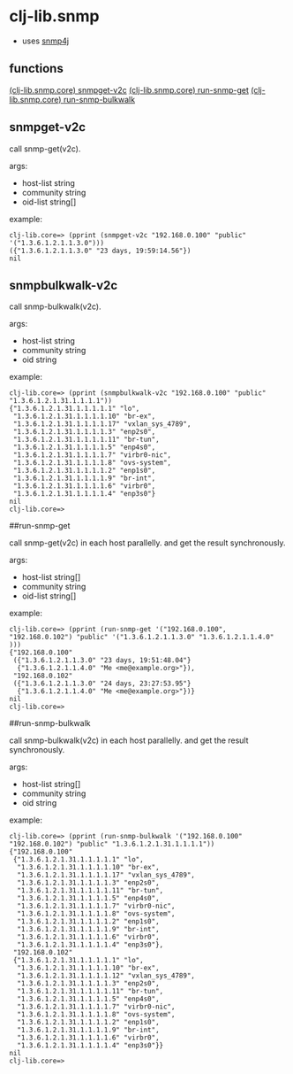 # clj-lib.snmp

- uses [snmp4j](https://www.snmp4j.org/)

## functions

[(clj-lib.snmp.core) snmpget-v2c](#snmpget-v2c)
[(clj-lib.snmp.core) run-snmp-get](#run-snmp-bulkwalk)
[(clj-lib.snmp.core) run-snmp-bulkwalk](#run-snmp-bulkwalk)

## snmpget-v2c

call snmp-get(v2c).

args:

- host-list string
- community string
- oid-list  string[] 

example:

```
clj-lib.core=> (pprint (snmpget-v2c "192.168.0.100" "public" '("1.3.6.1.2.1.1.3.0")))
({"1.3.6.1.2.1.1.3.0" "23 days, 19:59:14.56"})
nil
```

## snmpbulkwalk-v2c

call snmp-bulkwalk(v2c).

args:

- host-list string
- community string
- oid       string

example:

```
clj-lib.core=> (pprint (snmpbulkwalk-v2c "192.168.0.100" "public" "1.3.6.1.2.1.31.1.1.1.1"))
{"1.3.6.1.2.1.31.1.1.1.1.1" "lo",
 "1.3.6.1.2.1.31.1.1.1.1.10" "br-ex",
 "1.3.6.1.2.1.31.1.1.1.1.17" "vxlan_sys_4789",
 "1.3.6.1.2.1.31.1.1.1.1.3" "enp2s0",
 "1.3.6.1.2.1.31.1.1.1.1.11" "br-tun",
 "1.3.6.1.2.1.31.1.1.1.1.5" "enp4s0",
 "1.3.6.1.2.1.31.1.1.1.1.7" "virbr0-nic",
 "1.3.6.1.2.1.31.1.1.1.1.8" "ovs-system",
 "1.3.6.1.2.1.31.1.1.1.1.2" "enp1s0",
 "1.3.6.1.2.1.31.1.1.1.1.9" "br-int",
 "1.3.6.1.2.1.31.1.1.1.1.6" "virbr0",
 "1.3.6.1.2.1.31.1.1.1.1.4" "enp3s0"}
nil
clj-lib.core=>
```

##run-snmp-get

call snmp-get(v2c) in each host parallelly.
and get the result synchronously.

args:

- host-list string[]
- community string
- oid-list  string[] 

example:

```
clj-lib.core=> (pprint (run-snmp-get '("192.168.0.100", "192.168.0.102") "public" '("1.3.6.1.2.1.1.3.0" "1.3.6.1.2.1.1.4.0" )))
{"192.168.0.100"
 ({"1.3.6.1.2.1.1.3.0" "23 days, 19:51:48.04"}
  {"1.3.6.1.2.1.1.4.0" "Me <me@example.org>"}),
 "192.168.0.102"
 ({"1.3.6.1.2.1.1.3.0" "24 days, 23:27:53.95"}
  {"1.3.6.1.2.1.1.4.0" "Me <me@example.org>"})}
nil
clj-lib.core=>
```

##run-snmp-bulkwalk

call snmp-bulkwalk(v2c) in each host parallelly.
and get the result synchronously.

args:

- host-list string[]
- community string
- oid       string 

example:

```
clj-lib.core=> (pprint (run-snmp-bulkwalk '("192.168.0.100" "192.168.0.102") "public" "1.3.6.1.2.1.31.1.1.1.1"))
{"192.168.0.100"
 {"1.3.6.1.2.1.31.1.1.1.1.1" "lo",
  "1.3.6.1.2.1.31.1.1.1.1.10" "br-ex",
  "1.3.6.1.2.1.31.1.1.1.1.17" "vxlan_sys_4789",
  "1.3.6.1.2.1.31.1.1.1.1.3" "enp2s0",
  "1.3.6.1.2.1.31.1.1.1.1.11" "br-tun",
  "1.3.6.1.2.1.31.1.1.1.1.5" "enp4s0",
  "1.3.6.1.2.1.31.1.1.1.1.7" "virbr0-nic",
  "1.3.6.1.2.1.31.1.1.1.1.8" "ovs-system",
  "1.3.6.1.2.1.31.1.1.1.1.2" "enp1s0",
  "1.3.6.1.2.1.31.1.1.1.1.9" "br-int",
  "1.3.6.1.2.1.31.1.1.1.1.6" "virbr0",
  "1.3.6.1.2.1.31.1.1.1.1.4" "enp3s0"},
 "192.168.0.102"
 {"1.3.6.1.2.1.31.1.1.1.1.1" "lo",
  "1.3.6.1.2.1.31.1.1.1.1.10" "br-ex",
  "1.3.6.1.2.1.31.1.1.1.1.12" "vxlan_sys_4789",
  "1.3.6.1.2.1.31.1.1.1.1.3" "enp2s0",
  "1.3.6.1.2.1.31.1.1.1.1.11" "br-tun",
  "1.3.6.1.2.1.31.1.1.1.1.5" "enp4s0",
  "1.3.6.1.2.1.31.1.1.1.1.7" "virbr0-nic",
  "1.3.6.1.2.1.31.1.1.1.1.8" "ovs-system",
  "1.3.6.1.2.1.31.1.1.1.1.2" "enp1s0",
  "1.3.6.1.2.1.31.1.1.1.1.9" "br-int",
  "1.3.6.1.2.1.31.1.1.1.1.6" "virbr0",
  "1.3.6.1.2.1.31.1.1.1.1.4" "enp3s0"}}
nil
clj-lib.core=>
```
